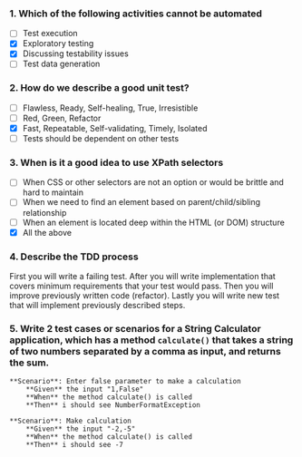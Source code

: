 ### 1. Which of the following activities cannot be automated
- [ ] Test execution
- [x] Exploratory testing
- [x] Discussing testability issues
- [ ] Test data generation

### 2. How do we describe a good unit test?
- [ ] Flawless, Ready, Self-healing, True, Irresistible
- [ ] Red, Green, Refactor
- [x] Fast, Repeatable, Self-validating, Timely, Isolated
- [ ] Tests should be dependent on other tests

### 3. When is it a good idea to use XPath selectors
- [ ] When CSS or other selectors are not an option or would be brittle and hard to maintain
- [ ] When we need to find an element based on parent/child/sibling relationship
- [ ] When an element is located deep within the HTML (or DOM) structure
- [x] All the above

### 4. Describe the TDD process
First you will write a failing test. After you will write implementation that covers minimum requirements that your test would pass. Then you will improve previously written code (refactor). Lastly you will write new test that will implement previously described steps.

### 5. Write 2 test cases or scenarios for a String Calculator application, which has a method ```calculate()``` that takes a string of two numbers separated by a comma as input, and returns the sum.

```
**Scenario**: Enter false parameter to make a calculation 
    **Given** the input "1,False" 
    **When** the method calculate() is called 
    **Then** i should see NumberFormatException
```

```
**Scenario**: Make calculation 
    **Given** the input "-2,-5" 
    **When** the method calculate() is called 
    **Then** i should see -7
```